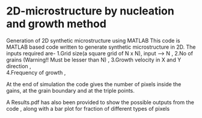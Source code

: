 # 2D-microstructure by nucleation and growth method
Generation of 2D synthetic microstructure using MATLAB
This code is MATLAB based code written to generate synthetic microstructure in 2D.
The inputs required are-
  1.Grid size(a square grid of N x N), input --> N   ,
  2.No of grains (Warning!! Must be lesser than N)    ,
  3.Growth velocity in X and Y direction     ,        
  4.Frequency of growth   ,
  
 At the end of simulation the code gives the number of pixels inside the gains, at the grain boundary and at the triple points.
 
 A Results.pdf has also been provided to show the possible outputs from the code , along with a bar plot for fraction of different types of pixels
